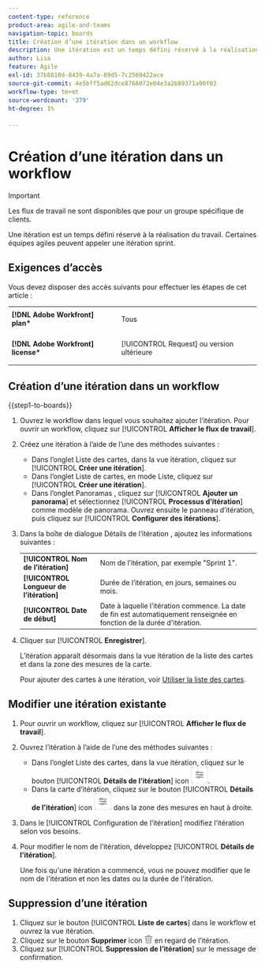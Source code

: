 ```yaml
---
content-type: reference
product-area: agile-and-teams
navigation-topic: boards
title: Création d’une itération dans un workflow
description: Une itération est un temps défini réservé à la réalisation du travail. Certaines équipes agiles peuvent appeler une itération sprint.
author: Lisa
feature: Agile
exl-id: 37b8810d-8439-4a7a-89d5-7c2560422ace
source-git-commit: 4e5bff5ad62dce8766072e04e3a2b89371a90f03
workflow-type: tm+mt
source-wordcount: '379'
ht-degree: 1%

---
```


# Création d’une itération dans un workflow

>[!IMPORTANT]
>
>Les flux de travail ne sont disponibles que pour un groupe spécifique de clients.

Une itération est un temps défini réservé à la réalisation du travail. Certaines équipes agiles peuvent appeler une itération sprint.

## Exigences d’accès

Vous devez disposer des accès suivants pour effectuer les étapes de cet article :

<table style="table-layout:auto"> 
 <col> 
 </col> 
 <col> 
 </col> 
 <tbody> 
  <tr> 
   <td role="rowheader"><strong>[!DNL Adobe Workfront] plan*</strong></td> 
   <td> <p>Tous</p> </td> 
  </tr> 
  <tr> 
   <td role="rowheader"><strong>[!DNL Adobe Workfront] license*</strong></td> 
   <td> <p>[!UICONTROL Request] ou version ultérieure</p> </td> 
  </tr> 
 </tbody> 
</table>

## Création d’une itération dans un workflow

{{step1-to-boards}}

1. Ouvrez le workflow dans lequel vous souhaitez ajouter l’itération. Pour ouvrir un workflow, cliquez sur [!UICONTROL **Afficher le flux de travail**].
1. Créez une itération à l’aide de l’une des méthodes suivantes :

   * Dans l’onglet Liste des cartes, dans la vue itération, cliquez sur [!UICONTROL **Créer une itération**].
   * Dans l’onglet Liste de cartes, en mode Liste, cliquez sur [!UICONTROL **Créer une itération**].
   * Dans l’onglet Panoramas , cliquez sur [!UICONTROL **Ajouter un panorama**] et sélectionnez [!UICONTROL **Processus d’itération**] comme modèle de panorama. Ouvrez ensuite le panneau d’itération, puis cliquez sur [!UICONTROL **Configurer des itérations**].

1. Dans la boîte de dialogue Détails de l’itération , ajoutez les informations suivantes :

   <table style="table-layout:auto"> 
    <tbody> 
     <tr> 
      <td><strong>[!UICONTROL Nom de l’itération]</strong></td> 
      <td>Nom de l’itération, par exemple "Sprint 1".</td> 
     </tr> 
     <tr> 
      <td><strong>[!UICONTROL Longueur de l’itération]</strong></td> 
      <td>Durée de l’itération, en jours, semaines ou mois.</td> 
     </tr>
     <tr> 
      <td><strong>[!UICONTROL Date de début]</strong></td> 
      <td>Date à laquelle l’itération commence. La date de fin est automatiquement renseignée en fonction de la durée d'itération.</td> 
     </tr> 
    </tbody> 
   </table>

1. Cliquer sur [!UICONTROL **Enregistrer**].

   L’itération apparaît désormais dans la vue itération de la liste des cartes et dans la zone des mesures de la carte.

   Pour ajouter des cartes à une itération, voir [Utiliser la liste des cartes](/help/quicksilver/agile/use-boards-agile-planning-tools/use-card-list.md).

## Modifier une itération existante

1. Pour ouvrir un workflow, cliquez sur [!UICONTROL **Afficher le flux de travail**].
1. Ouvrez l’itération à l’aide de l’une des méthodes suivantes :

   * Dans l’onglet Liste des cartes, dans la vue itération, cliquez sur le bouton [!UICONTROL **Détails de l’itération**] icon ![Détails de l’itération](assets/iteration-details-button.png).
   * Dans la carte d’itération, cliquez sur le bouton [!UICONTROL **Détails de l’itération**] icon ![Détails de l’itération](assets/iteration-details-button.png) dans la zone des mesures en haut à droite.

1. Dans le [!UICONTROL Configuration de l’itération] modifiez l’itération selon vos besoins.
1. Pour modifier le nom de l’itération, développez [!UICONTROL **Détails de l’itération**].

   Une fois qu&#39;une itération a commencé, vous ne pouvez modifier que le nom de l&#39;itération et non les dates ou la durée de l&#39;itération.

<!--   

1. <span class="preview">To add goals to the iteration, expand [!UICONTROL **Goals**].</span>
1. <span class="preview">Click [!UICONTROL **Add goal**], and type the goal name.</span>

   <span class="preview">As goals are completed during the iteration, you can select the check box to mark them complete, or click the **Delete** icon ![Delete icon](assets/delete.png) to delete a goal. The metrics area on the top right of the iteration shows how many goals exist and how many have been completed.</span>

<div class="preview">

## Assign cards to the next iteration

Use the [!UICONTROL Next Iteration] column to move cards from the current iteration to the next iteration, without sending them to the backlog first.

1. Move a card to the [!UICONTROL **Next Iteration**] column, or add a new card directly in the column.
1. Access the next iteration by clicking the [!UICONTROL **Next Iteration**] column title, or by clicking the up-pointing arrow next to the iteration name on the top of the screen.

   The cards that you marked to come over to the next iteration are placed in the columns that correspond with their status.

</div>
-->

## Suppression d’une itération

1. Cliquez sur le bouton [!UICONTROL **Liste de cartes**] dans le workflow et ouvrez la vue itération.
1. Cliquez sur le bouton **Supprimer** icon ![Icône Supprimer](assets/delete.png) en regard de l’itération.
1. Cliquez sur [!UICONTROL **Suppression de l’itération**] sur le message de confirmation.
